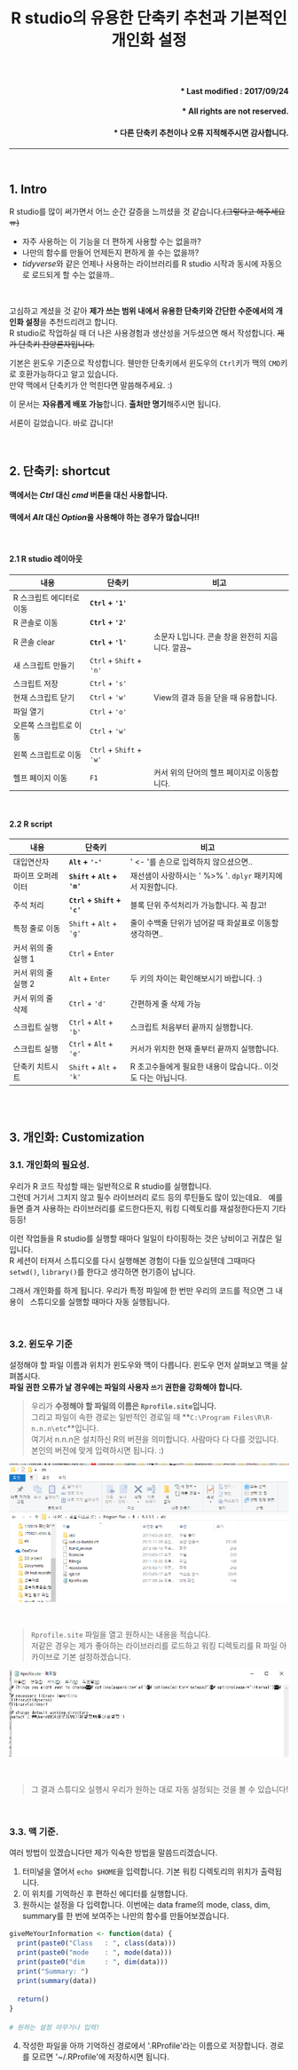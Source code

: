 # <p align="center"> R studio의 유용한 단축키 추천과 기본적인 개인화 설정 </p>

<br>

#### <p align="right"> \* Last modified : 2017/09/24 </p>
#### <p align="right"> \* All rights are not reserved. </p>
#### <p align="right"> \* 다른 단축키 추천이나 오류 지적해주시면 감사합니다. </p>

<hr>
<br>

## 1. Intro
R studio를 많이 써가면서 어느 순간 갈증을 느끼셨을 것 같습니다.~~(그렇다고 해주세요 ㅠ)~~  
* 자주 사용하는 이 기능을 더 편하게 사용할 수는 없을까? 
* 나만의 함수를 만들어 언제든지 편하게 쓸 수는 없을까?
* *tidyverse*와 같은 언제나 사용하는 라이브러리를 R studio 시작과 동시에 자동으로 로드되게 할 수는 없을까..

<br>

고심하고 계셨을 것 같아 **제가 쓰는 범위 내에서 유용한 단축키와 간단한 수준에서의 개인화 설정**을 추천드리려고 합니다.  
R studio로 작업하실 때 더 나은 사용경험과 생산성을 거두셨으면 해서 작성합니다. ~~제가 단축키 찬양론자입니다.~~  

기본은 윈도우 기준으로 작성합니다. 웬만한 단축키에서 윈도우의 `Ctrl`키가 맥의 `CMD`키로 호환가능하다고 알고 있습니다.  
만약 맥에서 단축키가 안 먹힌다면 말씀해주세요. :)  

이 문서는 **자유롭게 배포 가능**합니다. **출처만 명기**해주시면 됩니다.

서론이 길었습니다. 바로 갑니다!

<br>

## 2. 단축키: shortcut
#### 맥에서는 *Ctrl* 대신 *cmd* 버튼을 대신 사용합니다.
#### __맥에서 *Alt* 대신 *Option*을 사용해야 하는 경우가 많습니다!!__

<br>

#### 2.1 R studio 레이아웃 

내용 | 단축키 | 비고 
-----------|-----------|----------
R 스크립트 에디터로 이동 | **`Ctrl` + `'1'`** | 
R 콘솔로 이동 | **`Ctrl` + `'2'`** | 
R 콘솔 clear | **`Ctrl` + `'l'`** | 소문자 L입니다. 콘솔 창을 완전히 지웁니다. 깔끔~
새 스크립트 만들기 | `Ctrl` + `Shift` + `'n'` |
스크립트 저장 | `Ctrl` + `'s'`|
현재 스크립트 닫기 | `Ctrl` + `'w'` | View의 결과 등을 닫을 때 유용합니다.
파일 열기 | `Ctrl` + `'o'`|
오른쪽 스크립트로 이동 | `Ctrl` + `'w'` | 
왼쪽 스크립트로 이동 | `Ctrl` + `Shift` + `'w'` | 
헬프 페이지 이동 | `F1` | 커서 위의 단어의 헬프 페이지로 이동합니다.

<br>

#### 2.2 R script
내용 | 단축키 | 비고
-----------|-----------|----------
대입연산자 | **`Alt` + `'-'`** | ' <- '를 손으로 입력하지 않으셨으면..
파이프 오퍼레이터 | **`Shift` + `Alt` + `'m'`** | 재선샘이 사랑하시는 ' %>% '. `dplyr` 패키지에서 지원합니다.
주석 처리 | **`Ctrl` + `Shift` + `'c'`** | 블록 단위 주석처리가 가능합니다. 꼭 참고!
특정 줄로 이동 | `Shift` + `Alt` + `'g'` | 줄이 수백줄 단위가 넘어갈 때 화살표로 이동할 생각하면..
커서 위의 줄 실행 1 | `Ctrl` + `Enter` |
커서 위의 줄 실행 2 | `Alt` + `Enter` | 두 키의 차이는 확인해보시기 바랍니다. :)
커서 위의 줄 삭제 | `Ctrl` + `'d'` | 간편하게 줄 삭제 가능
스크립트 실행 | `Ctrl` + `Alt` + `'b'` | 스크립트 처음부터 끝까지 실행합니다.
스크립트 실행 | `Ctrl` + `Alt` + `'e'` | 커서가 위치한 현재 줄부터 끝까지 실행합니다.
단축키 치트시트 | `Shift` + `Alt` + `'k'` | R 초고수들에게 필요한 내용이 많습니다.. 이것도 다는 아닙니다.

<br><br>


## 3. 개인화: Customization

### 3.1. 개인화의 필요성.
우리가 R 코드 작성할 때는 일반적으로 R studio를 실행합니다.  
그런데 거기서 그치지 않고 필수 라이브러리 로드 등의 루틴들도 많이 있는데요.  
예를 들면 즐겨 사용하는 라이브러리를 로드한다든지, 워킹 디렉토리를 재설정한다든지 기타 등등!  

이런 작업들을 R studio를 실행할 때마다 일일이 타이핑하는 것은 낭비이고 귀찮은 일입니다.  
R 세션이 터져서 스튜디오를 다시 실행해본 경험이 다들 있으실텐데 그때마다  
`setwd()`, `library()`를 한다고 생각하면 현기증이 납니다.  

그래서 개인화를 하게 됩니다. 우리가 특정 파일에 한 번만 우리의 코드를 적으면 그 내용이  
스튜디오를 실행할 때마다 자동 실행됩니다.  

<br>

### 3.2. 윈도우 기준 
설정해야 할 파일 이름과 위치가 윈도우와 맥이 다릅니다. 윈도우 먼저 살펴보고 맥을 살펴봅시다.  
**파일 권한 오류가 날 경우에는 파일의 사용자 `쓰기` 권한을 강화해야 합니다.**

> 우리가 **수정해야 할 파일의 이름은 `Rprofile.site`입니다.**  
> 그리고 파일이 속한 경로는 일반적인 경로일 때 **`C:\Program Files\R\R-n.n.n\etc`**입니다.  
> 여기서 n.n.n은 설치하신 R의 버젼을 의미합니다. 사람마다 다 다를 것입니다.  
> 본인의 버전에 맞게 입력하시면 됩니다. :)  

![window1](../../images/window1.png)

<br>

> `Rprofile.site` 파일을 열고 원하시는 내용을 적습니다.  
> 저같은 경우는 제가 좋아하는 라이브러리를 로드하고 워킹 디렉토리를 R 파일 아카이브로 기본 설정하겠습니다.

![window2](../../images/window2.png)

<br>

> 그 결과 스튜디오 실행시 우리가 원하는 대로 자동 설정되는 것을 볼 수 있습니다!

<br>


### 3.3. 맥 기준.

여러 방법이 있겠습니다만 제가 익숙한 방법을 말씀드리겠습니다.  

1. 터미널을 열어서 `echo $HOME`을 입력합니다. 기본 워킹 디렉토리의 위치가 출력됩니다.  
2. 이 위치를 기억하신 후 편하신 에디터를 실행합니다.
3. 원하시는 설정을 다 입력합니다. 이번에는 data frame의 mode, class, dim, summary를 한 번에 보여주는 나만의 함수를 만들어보겠습니다.

```r
giveMeYourInformation <- function(data) {
  print(paste0("Class   : ", class(data)))
  print(paste0("mode    : ", mode(data)))
  print(paste0("dim     : ", dim(data)))
  print("Summary: ")
  print(summary(data))
  
  return()
}

# 원하는 설정 아무거나 입력!
```
4. 작성한 파일을 아까 기억하신 경로에서 '.RProfile'라는 이름으로 저장합니다. 경로를 모르면 '~/.RProfile'에 저장하시면 됩니다.

